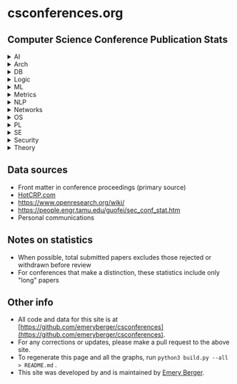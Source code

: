 # csconferences.org

## Computer Science Conference Publication Stats


<details>
<summary>
AI
</summary>
<IMG SRC="https://github.com/emeryberger/csconferences/blob/main/graphs/AAAI.png?raw=true" WIDTH="500"></IMG>
</details>

<details>
<summary>
Arch
</summary>
<IMG SRC="https://github.com/emeryberger/csconferences/blob/main/graphs/ASPLOS.png?raw=true" WIDTH="500"></IMG>
<IMG SRC="https://github.com/emeryberger/csconferences/blob/main/graphs/HPCA.png?raw=true" WIDTH="500"></IMG>
<IMG SRC="https://github.com/emeryberger/csconferences/blob/main/graphs/ISCA.png?raw=true" WIDTH="500"></IMG>
<IMG SRC="https://github.com/emeryberger/csconferences/blob/main/graphs/MICRO.png?raw=true" WIDTH="500"></IMG>
</details>

<details>
<summary>
DB
</summary>
<IMG SRC="https://github.com/emeryberger/csconferences/blob/main/graphs/SIGMOD.png?raw=true" WIDTH="500"></IMG>
<IMG SRC="https://github.com/emeryberger/csconferences/blob/main/graphs/VLDB.png?raw=true" WIDTH="500"></IMG>
</details>

<details>
<summary>
Logic
</summary>
<IMG SRC="https://github.com/emeryberger/csconferences/blob/main/graphs/CAV.png?raw=true" WIDTH="500"></IMG>
<IMG SRC="https://github.com/emeryberger/csconferences/blob/main/graphs/LICS.png?raw=true" WIDTH="500"></IMG>
</details>

<details>
<summary>
ML
</summary>
<IMG SRC="https://github.com/emeryberger/csconferences/blob/main/graphs/ICLR.png?raw=true" WIDTH="500"></IMG>
<IMG SRC="https://github.com/emeryberger/csconferences/blob/main/graphs/ICML.png?raw=true" WIDTH="500"></IMG>
<IMG SRC="https://github.com/emeryberger/csconferences/blob/main/graphs/NeurIPS.png?raw=true" WIDTH="500"></IMG>
</details>

<details>
<summary>
Metrics
</summary>
<IMG SRC="https://github.com/emeryberger/csconferences/blob/main/graphs/SIGMETRICS.png?raw=true" WIDTH="500"></IMG>
</details>

<details>
<summary>
NLP
</summary>
<IMG SRC="https://github.com/emeryberger/csconferences/blob/main/graphs/ACL.png?raw=true" WIDTH="500"></IMG>
</details>

<details>
<summary>
Networks
</summary>
<IMG SRC="https://github.com/emeryberger/csconferences/blob/main/graphs/NSDI.png?raw=true" WIDTH="500"></IMG>
<IMG SRC="https://github.com/emeryberger/csconferences/blob/main/graphs/SIGCOMM.png?raw=true" WIDTH="500"></IMG>
</details>

<details>
<summary>
OS
</summary>
<IMG SRC="https://github.com/emeryberger/csconferences/blob/main/graphs/EuroSys.png?raw=true" WIDTH="500"></IMG>
<IMG SRC="https://github.com/emeryberger/csconferences/blob/main/graphs/FAST.png?raw=true" WIDTH="500"></IMG>
<IMG SRC="https://github.com/emeryberger/csconferences/blob/main/graphs/OSDI.png?raw=true" WIDTH="500"></IMG>
<IMG SRC="https://github.com/emeryberger/csconferences/blob/main/graphs/SOSP.png?raw=true" WIDTH="500"></IMG>
<IMG SRC="https://github.com/emeryberger/csconferences/blob/main/graphs/USENIX-ATC.png?raw=true" WIDTH="500"></IMG>
</details>

<details>
<summary>
PL
</summary>
<IMG SRC="https://github.com/emeryberger/csconferences/blob/main/graphs/CC.png?raw=true" WIDTH="500"></IMG>
<IMG SRC="https://github.com/emeryberger/csconferences/blob/main/graphs/CGO.png?raw=true" WIDTH="500"></IMG>
<IMG SRC="https://github.com/emeryberger/csconferences/blob/main/graphs/ECOOP.png?raw=true" WIDTH="500"></IMG>
<IMG SRC="https://github.com/emeryberger/csconferences/blob/main/graphs/ICFP.png?raw=true" WIDTH="500"></IMG>
<IMG SRC="https://github.com/emeryberger/csconferences/blob/main/graphs/ISMM.png?raw=true" WIDTH="500"></IMG>
<IMG SRC="https://github.com/emeryberger/csconferences/blob/main/graphs/OOPSLA.png?raw=true" WIDTH="500"></IMG>
<IMG SRC="https://github.com/emeryberger/csconferences/blob/main/graphs/PLDI.png?raw=true" WIDTH="500"></IMG>
<IMG SRC="https://github.com/emeryberger/csconferences/blob/main/graphs/POPL.png?raw=true" WIDTH="500"></IMG>
<IMG SRC="https://github.com/emeryberger/csconferences/blob/main/graphs/PPoPP.png?raw=true" WIDTH="500"></IMG>
</details>

<details>
<summary>
SE
</summary>
<IMG SRC="https://github.com/emeryberger/csconferences/blob/main/graphs/ASE.png?raw=true" WIDTH="500"></IMG>
<IMG SRC="https://github.com/emeryberger/csconferences/blob/main/graphs/FSE.png?raw=true" WIDTH="500"></IMG>
<IMG SRC="https://github.com/emeryberger/csconferences/blob/main/graphs/ICSE.png?raw=true" WIDTH="500"></IMG>
<IMG SRC="https://github.com/emeryberger/csconferences/blob/main/graphs/ISSTA.png?raw=true" WIDTH="500"></IMG>
</details>

<details>
<summary>
Security
</summary>
<IMG SRC="https://github.com/emeryberger/csconferences/blob/main/graphs/CCS.png?raw=true" WIDTH="500"></IMG>
<IMG SRC="https://github.com/emeryberger/csconferences/blob/main/graphs/NDSS.png?raw=true" WIDTH="500"></IMG>
<IMG SRC="https://github.com/emeryberger/csconferences/blob/main/graphs/Oakland.png?raw=true" WIDTH="500"></IMG>
<IMG SRC="https://github.com/emeryberger/csconferences/blob/main/graphs/UsenixSec.png?raw=true" WIDTH="500"></IMG>
</details>

<details>
<summary>
Theory
</summary>
<IMG SRC="https://github.com/emeryberger/csconferences/blob/main/graphs/FOCS.png?raw=true" WIDTH="500"></IMG>
<IMG SRC="https://github.com/emeryberger/csconferences/blob/main/graphs/SODA.png?raw=true" WIDTH="500"></IMG>
<IMG SRC="https://github.com/emeryberger/csconferences/blob/main/graphs/STOC.png?raw=true" WIDTH="500"></IMG>
</details>


## Data sources

* Front matter in conference proceedings (primary source)
* [HotCRP.com](https://hotcrp.com)
* https://www.openresearch.org/wiki/
* https://people.engr.tamu.edu/guofei/sec_conf_stat.htm
* Personal communications

## Notes on statistics

* When possible, total submitted papers excludes those rejected or withdrawn before review
* For conferences that make a distinction, these statistics include only "long" papers

## Other info

* All code and data for this site is at [https://github.com/emeryberger/csconferences](https://github.com/emeryberger/csconferences).
* For any corrections or updates, please make a pull request to the above site.
* To regenerate this page and all the graphs, run `python3 build.py --all > README.md` .
* This site was developed by and is maintained by [Emery Berger](https://github.com/emeryberger).

